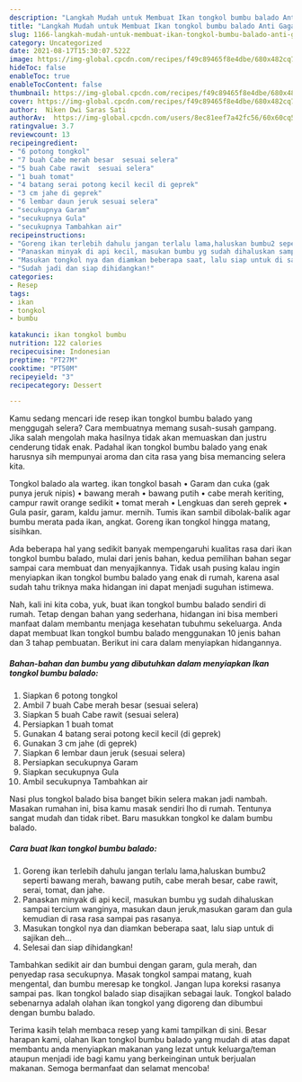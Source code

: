 ```yaml
---
description: "Langkah Mudah untuk Membuat Ikan tongkol bumbu balado Anti Gagal"
title: "Langkah Mudah untuk Membuat Ikan tongkol bumbu balado Anti Gagal"
slug: 1166-langkah-mudah-untuk-membuat-ikan-tongkol-bumbu-balado-anti-gagal
category: Uncategorized
date: 2021-08-17T15:30:07.522Z
image: https://img-global.cpcdn.com/recipes/f49c89465f8e4dbe/680x482cq70/ikan-tongkol-bumbu-balado-foto-resep-utama.jpg
hideToc: false
enableToc: true
enableTocContent: false
thumbnail: https://img-global.cpcdn.com/recipes/f49c89465f8e4dbe/680x482cq70/ikan-tongkol-bumbu-balado-foto-resep-utama.jpg
cover: https://img-global.cpcdn.com/recipes/f49c89465f8e4dbe/680x482cq70/ikan-tongkol-bumbu-balado-foto-resep-utama.jpg
author:  Niken Dwi Saras Sati
authorAv:  https://img-global.cpcdn.com/users/8ec81eef7a42fc56/60x60cq50/avatar.jpg
ratingvalue: 3.7
reviewcount: 13
recipeingredient:
- "6 potong tongkol"
- "7 buah Cabe merah besar  sesuai selera"
- "5 buah Cabe rawit  sesuai selera"
- "1 buah tomat"
- "4 batang serai potong kecil kecil di geprek"
- "3 cm jahe di geprek"
- "6 lembar daun jeruk sesuai selera"
- "secukupnya Garam"
- "secukupnya Gula"
- "secukupnya Tambahkan air"
recipeinstructions:
- "Goreng ikan terlebih dahulu jangan terlalu lama,haluskan bumbu2 seperti bawang merah, bawang putih, cabe merah besar, cabe rawit, serai, tomat, dan jahe."
- "Panaskan minyak di api kecil, masukan bumbu yg sudah dihaluskan sampai tercium wanginya, masukan daun jeruk,masukan garam dan gula kemudian di rasa rasa sampai pas rasanya."
- "Masukan tongkol nya dan diamkan beberapa saat, lalu siap untuk di sajikan deh..."
- "Sudah jadi dan siap dihidangkan!"
categories:
- Resep
tags:
- ikan
- tongkol
- bumbu

katakunci: ikan tongkol bumbu 
nutrition: 122 calories
recipecuisine: Indonesian
preptime: "PT27M"
cooktime: "PT50M"
recipeyield: "3"
recipecategory: Dessert

---
```



Kamu sedang mencari ide resep ikan tongkol bumbu balado yang menggugah selera? Cara membuatnya memang susah-susah gampang. Jika salah mengolah maka hasilnya tidak akan memuaskan dan justru cenderung tidak enak. Padahal ikan tongkol bumbu balado yang enak harusnya sih mempunyai aroma dan cita rasa yang bisa memancing selera kita.


Tongkol balado ala warteg. ikan tongkol basah • Garam dan cuka (gak punya jeruk nipis) • bawang merah • bawang putih • cabe merah keriting, campur rawit orange sedikit • tomat merah • Lengkuas dan sereh geprek • Gula pasir, garam, kaldu jamur. mernih. Tumis ikan sambil dibolak-balik agar bumbu merata pada ikan, angkat. Goreng ikan tongkol hingga matang, sisihkan.

Ada beberapa hal yang sedikit banyak mempengaruhi kualitas rasa dari ikan tongkol bumbu balado, mulai dari jenis bahan, kedua pemilihan bahan segar sampai cara membuat dan menyajikannya. Tidak usah pusing kalau ingin menyiapkan ikan tongkol bumbu balado yang enak di rumah, karena asal sudah tahu triknya maka hidangan ini dapat menjadi suguhan istimewa.


Nah, kali ini kita coba, yuk, buat ikan tongkol bumbu balado sendiri di rumah. Tetap dengan bahan yang sederhana, hidangan ini bisa memberi manfaat dalam membantu menjaga kesehatan tubuhmu sekeluarga. Anda dapat membuat Ikan tongkol bumbu balado menggunakan 10 jenis bahan dan 3 tahap pembuatan. Berikut ini cara dalam menyiapkan hidangannya.

<!--inarticleads1-->

##### Bahan-bahan dan bumbu yang dibutuhkan dalam menyiapkan Ikan tongkol bumbu balado:

1. Siapkan 6 potong tongkol
1. Ambil 7 buah Cabe merah besar  (sesuai selera)
1. Siapkan 5 buah Cabe rawit  (sesuai selera)
1. Persiapkan 1 buah tomat
1. Gunakan 4 batang serai potong kecil kecil (di geprek)
1. Gunakan 3 cm jahe (di geprek)
1. Siapkan 6 lembar daun jeruk (sesuai selera)
1. Persiapkan secukupnya Garam
1. Siapkan secukupnya Gula
1. Ambil secukupnya Tambahkan air


Nasi plus tongkol balado bisa banget bikin selera makan jadi nambah. Masakan rumahan ini, bisa kamu masak sendiri lho di rumah. Tentunya sangat mudah dan tidak ribet. Baru masukkan tongkol ke dalam bumbu balado. 

<!--inarticleads2-->

##### Cara buat Ikan tongkol bumbu balado:

1. Goreng ikan terlebih dahulu jangan terlalu lama,haluskan bumbu2 seperti bawang merah, bawang putih, cabe merah besar, cabe rawit, serai, tomat, dan jahe.
1. Panaskan minyak di api kecil, masukan bumbu yg sudah dihaluskan sampai tercium wanginya, masukan daun jeruk,masukan garam dan gula kemudian di rasa rasa sampai pas rasanya.
1. Masukan tongkol nya dan diamkan beberapa saat, lalu siap untuk di sajikan deh...
1. Selesai dan siap dihidangkan!

Tambahkan sedikit air dan bumbui dengan garam, gula merah, dan penyedap rasa secukupnya. Masak tongkol sampai matang, kuah mengental, dan bumbu meresap ke tongkol. Jangan lupa koreksi rasanya sampai pas. Ikan tongkol balado siap disajikan sebagai lauk. Tongkol balado sebenarnya adalah olahan ikan tongkol yang digoreng dan dibumbui dengan bumbu balado. 

Terima kasih telah membaca resep yang kami tampilkan di sini. Besar harapan kami, olahan Ikan tongkol bumbu balado yang mudah di atas dapat membantu anda menyiapkan makanan yang lezat untuk keluarga/teman ataupun menjadi ide bagi kamu yang berkeinginan untuk berjualan makanan. Semoga bermanfaat dan selamat mencoba!
